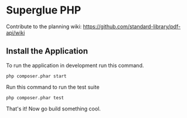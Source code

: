 # Superglue PHP

Contribute to the planning wiki: https://github.com/standard-library/pdf-api/wiki

## Install the Application

To run the application in development run this command.

	php composer.phar start

Run this command to run the test suite

	php composer.phar test

That's it! Now go build something cool.
